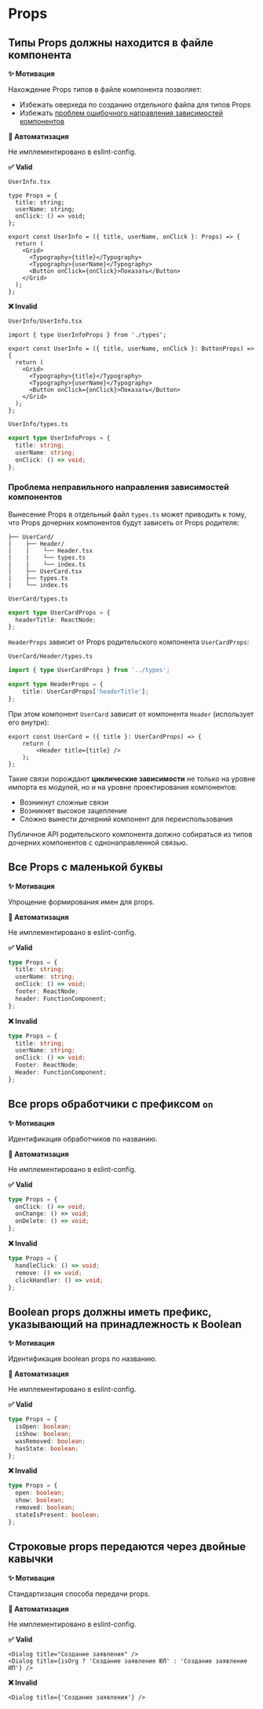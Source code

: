 # Props

## Типы Props должны находится в файле компонента

**✨ Мотивация**

Нахождение Props типов в файле компонента позволяет:
- Избежать оверхеда по созданию отдельного файла для типов Props
- Избежать [проблем ошибочного направления зависимостей компонентов](#проблема-неправильного-направления-зависимостей)

**🤖 Автоматизация**

Не имплементировано в eslint-config.

**✅ Valid**

```UserInfo.tsx```
```tsx
type Props = {
  title: string;
  userName: string;
  onClick: () => void;
};

export const UserInfo = ({ title, userName, onClick }: Props) => {
  return (
    <Grid>
      <Typography>{title}</Typography>
      <Typography>{userName}</Typography>
      <Button onClick={onClick}>Показать</Button>
    </Grid>
  );
};
```

**❌ Invalid**

```UserInfo/UserInfo.tsx```
```tsx
import { type UserInfoProps } from './types';

export const UserInfo = ({ title, userName, onClick }: ButtonProps) => {
  return (
    <Grid>
      <Typography>{title}</Typography>
      <Typography>{userName}</Typography>
      <Button onClick={onClick}>Показать</Button>
    </Grid>
  );
};
```

```UserInfo/types.ts```
```ts
export type UserInfoProps = {
  title: string;
  userName: string;
  onClick: () => void;
};
```

### Проблема неправильного направления зависимостей компонентов

Вынесение Props в отдельный файл ```types.ts``` может приводить к тому, что Props дочерних компонентов будут зависеть от Props родителя:

```
├── UserCard/
|    ├── Header/ 
|    |    └── Header.tsx
|    |    └── types.ts
|    |    └── index.ts
|    ├── UserCard.tsx
|    ├── types.ts
|    └── index.ts
```

```UserCard/types.ts```
```ts
export type UserCardProps = {
  headerTitle: ReactNode;
};
```

```HeaderProps``` зависит от Props родительского компонента ```UserCardProps```:

```UserCard/Header/types.ts```
```ts
import { type UserCardProps } from '../types';

export type HeaderProps = {
    title: UserCardProps['headerTitle'];
};
```

При этом компонент ```UserCard``` зависит от компонента ```Header``` (использует его внутри):
```tsx
export const UserCard = ({ title }: UserCardProps) => {
    return (
        <Header title={title} />
    );
};
```

Такие связи порождают **циклические зависимости** не только на уровне импорта es модулей, но и на уровне проектирования компонентов:
- Возникнут сложные связи
- Возникнет высокое зацепление
- Сложно вынести дочерний компонент для переиспользования

Публичное API родительского компонента должно собираться из типов дочерних компонентов с однонаправленной связью.

## Все Props с маленькой буквы

**✨ Мотивация**

Упрощение формирования имен для props.

**🤖 Автоматизация**

Не имплементировано в eslint-config.

**✅ Valid**

```ts
type Props = {
  title: string;
  userName: string;
  onClick: () => void;
  footer: ReactNode;
  header: FunctionComponent;
};
```

**❌ Invalid**

```ts
type Props = {
  title: string;
  userName: string;
  onClick: () => void;
  Footer: ReactNode;
  Header: FunctionComponent;
};
```

## Все props обработчики с префиксом ```on```

**✨ Мотивация**

Идентификация обработчиков по названию.

**🤖 Автоматизация**

Не имплементировано в eslint-config.

**✅ Valid**

```ts
type Props = {
  onClick: () => void;
  onChange: () => void;
  onDelete: () => void;
};
```

**❌ Invalid**

```ts
type Props = {
  handleClick: () => void;
  remove: () => void;
  clickHandler: () => void;
};
```

## Boolean props должны иметь префикс, указывающий на принадлежность к Boolean

**✨ Мотивация**

Идентификация boolean props по названию.

**🤖 Автоматизация**

Не имплементировано в eslint-config.

**✅ Valid**

```ts
type Props = {
  isOpen: boolean;
  isShow: boolean;
  wasRemoved: boolean;
  hasState: boolean;
};
```

**❌ Invalid**

```ts
type Props = {
  open: boolean;
  show: boolean;
  removed: boolean;
  stateIsPresent: boolean;
};
```


## Строковые props передаются через двойные кавычки

**✨ Мотивация**

Стандартизация способа передачи props.

**🤖 Автоматизация**

Не имплементировано в eslint-config.

**✅ Valid**

```tsx
<Dialog title="Создание заявления" />
<Dialog title={isOrg ? 'Создание заявление ЮЛ' : 'Создание заявление ИП'} />
```

**❌ Invalid**

```tsx
<Dialog title={'Создание заявления'} />
```

